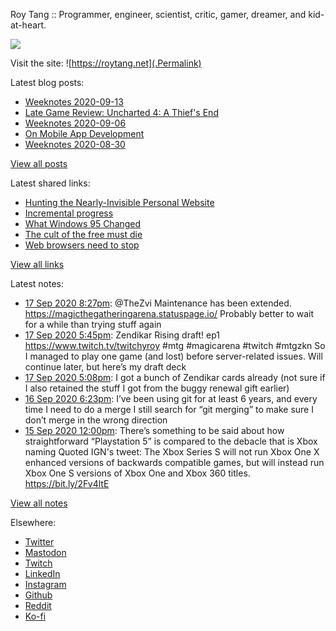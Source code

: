 Roy Tang :: Programmer, engineer, scientist, critic, gamer, dreamer, and kid-at-heart.

![](https://roytang.net/img/profile.jpg)

Visit the site: ![https://roytang.net](.Permalink)

Latest blog posts:
    

- [Weeknotes 2020-09-13](https://roytang.net/2020/09/weeknotes-2020-09-13/)
- [Late Game Review: Uncharted 4: A Thief&#39;s End](https://roytang.net/2020/09/uncharted4/)
- [Weeknotes 2020-09-06](https://roytang.net/2020/09/weeknotes-2020-09-06/)
- [On Mobile App Development](https://roytang.net/2020/09/mobile-app-dev/)
- [Weeknotes 2020-08-30](https://roytang.net/2020/08/weeknotes-2020-08-30/)

[View all posts](https://roytang.net/blog)

Latest shared links:
    

- [Hunting the Nearly-Invisible Personal Website](https://roytang.net/2020/08/hunting-the-nearly-invisible-personal-website/)
- [Incremental progress](https://roytang.net/2020/08/incremental-progress/)
- [What Windows 95 Changed](https://roytang.net/2020/08/what-windows-95-changed/)
- [The cult of the free must die](https://roytang.net/2020/08/the-cult-of-the-free-must-die/)
- [Web browsers need to stop](https://roytang.net/2020/08/web-browsers-need-to-stop/)

[View all links](https://roytang.net/links)

Latest notes:
    

- [17 Sep 2020 8:27pm](https://roytang.net/2020/09/1306691161415847936/): @TheZvi Maintenance has been extended. https://magicthegatheringarena.statuspage.io/ Probably better to wait for a while than trying stuff again
- [17 Sep 2020 5:45pm](https://roytang.net/2020/09/1306650526990376960/): Zendikar Rising draft! ep1 https://www.twitch.tv/twitchyroy #mtg #magicarena #twitch #mtgzkn
So I managed to play one game (and lost) before server-related issues. Will continue later, but here&rsquo;s my draft deck
- [17 Sep 2020 5:08pm](https://roytang.net/2020/09/g5lsqjn/): I got a bunch of Zendikar cards already (not sure if I also retained the stuff I got from the buggy renewal gift earlier)
- [16 Sep 2020 6:23pm](https://roytang.net/2020/09/04b1428fe35c94f8157dc2178209b6a7/): I&rsquo;ve been using git for at least 6 years, and every time I need to do a merge I still search for &ldquo;git merging&rdquo; to make sure I don&rsquo;t merge in the wrong direction
- [15 Sep 2020 12:00pm](https://roytang.net/2020/09/1305838795506368512/): There’s something to be said about how straightforward “Playstation 5” is compared to the debacle that is Xbox naming
Quoted IGN&#39;s tweet:   The Xbox Series S will not run Xbox One X enhanced versions of backwards compatible games, but will instead run Xbox One S versions of Xbox One and Xbox 360 titles.
https://bit.ly/2Fv4ltE
 

[View all notes](https://roytang.net/notes)

Elsewhere:

- [Twitter](https://twitter.com/roytang)
- [Mastodon](https://mastodon.technology/@roytang)
- [Twitch](https://twitch.tv/twitchyroy)
- [LinkedIn](https://www.linkedin.com/in/roytang)
- [Instagram](https://instagram.com/roytang0400)
- [Github](https://github.com/roytang)
- [Reddit](https://reddit.com/u/hungryroy)
- [Ko-fi](https://ko-fi.com/roytang)